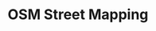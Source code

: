 ---
layout: post
title: OSM Street Mapping 
categories: [OSM, Mapping]
tags: [OSM, Street, Mapping]
--- 